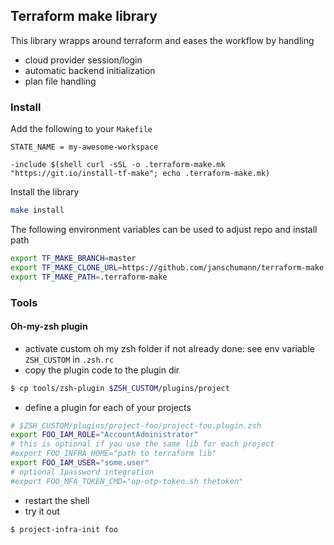 ## Terraform make library

This library wrapps around terraform and eases the workflow by handling 
- cloud provider session/login
- automatic backend initialization
- plan file handling

### Install

Add the following to your `Makefile`
```
STATE_NAME = my-awesome-workspace

-include $(shell curl -sSL -o .terraform-make.mk "https://git.io/install-tf-make"; echo .terraform-make.mk)
```

Install the library
```bash
make install
```

The following environment variables can be used to adjust repo and install path
```bash
export TF_MAKE_BRANCH=master
export TF_MAKE_CLONE_URL=https://github.com/janschumann/terraform-make.git
export TF_MAKE_PATH=.terraform-make
```

### Tools

#### Oh-my-zsh plugin

- activate custom oh my zsh folder if not already done: see env variable `ZSH_CUSTOM` in `.zsh.rc`
- copy the plugin code to the plugin dir 
```bash 
$ cp tools/zsh-plugin $ZSH_CUSTOM/plugins/project
```
- define a plugin for each of your projects 
```bash
# $ZSH_CUSTOM/plugins/project-foo/project-foo.plugin.zsh
export FOO_IAM_ROLE="AccountAdministrator"
# this is optional if you use the same lib for each project
#export FOO_INFRA_HOME="path to terraform lib"
export FOO_IAM_USER="some.user"
# optional 1password integration
#export FOO_MFA_TOKEN_CMD="op-otp-token.sh thetoken"
```
- restart the shell
- try it out 
```bash
$ project-infra-init foo
```

